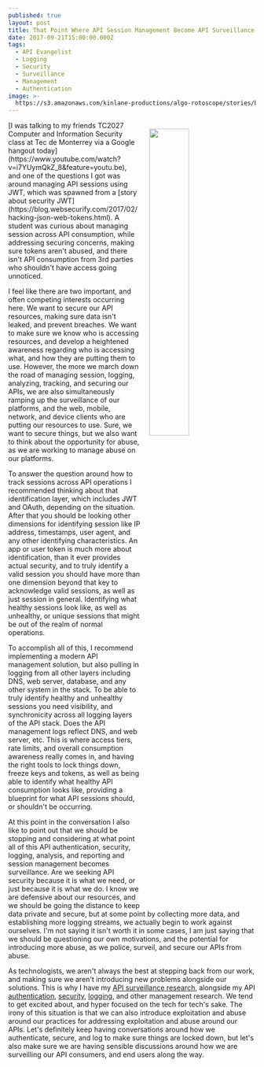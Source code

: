 ```yaml
---
published: true
layout: post
title: That Point Where API Session Management Become API Surveillance
date: 2017-09-21T15:00:00.000Z
tags:
  - API Evangelist
  - Logging
  - Security
  - Surveillance
  - Management
  - Authentication
image: >-
  https://s3.amazonaws.com/kinlane-productions/algo-rotoscope/stories/border-traffic.jpg
---
```

<p><img src="https://s3.amazonaws.com/kinlane-productions/algo-rotoscope/stories/border-traffic.jpg" align="right" width="40%" style="padding: 15px;" /></p>[I was talking to my friends TC2027 Computer and Information Security class at Tec de Monterrey via a Google hangout today](https://www.youtube.com/watch?v=i7YUymQkZ_8&feature=youtu.be), and one of the questions I got was around managing API sessions using JWT, which was spawned from a [story about security JWT](https://blog.websecurify.com/2017/02/hacking-json-web-tokens.html). A student was curious about managing session across API consumption, while addressing securing concerns, making sure tokens aren't abused, and there isn't API consumption from 3rd parties who shouldn't have access going unnoticed. 

I feel like there are two important, and often competing interests occurring here. We want to secure our API resources, making sure data isn't leaked, and prevent breaches. We want to make sure we know who is accessing resources, and develop a heightened awareness regarding who is accessing what, and how they are putting them to use. However, the more we march down the road of managing session, logging, analyzing, tracking, and securing our APIs, we are also simultaneously ramping up the surveillance of our platforms, and the web, mobile, network, and device clients who are putting our resources to use. Sure, we want to secure things, but we also want to think about the opportunity for abuse, as we are working to manage abuse on our platforms.

To answer the question around how to track sessions across API operations I recommended thinking about that identification layer, which includes JWT and OAuth, depending on the situation. After that you should be looking other dimensions for identifying session like IP address, timestamps, user agent, and any other identifying characteristics. An app or user token is much more about identification, than it ever provides actual security, and to truly identify a valid session you should have more than one dimension beyond that key to acknowledge valid sessions, as well as just session in general. Identifying what healthy sessions look like, as well as unhealthy, or unique sessions that might be out of the realm of normal operations. 

To accomplish all of this, I recommend implementing a modern API management solution, but also pulling in logging from all other layers including DNS, web server, database, and any other system in the stack. To be able to truly identify healthy and unhealthy sessions you need visibility, and synchronicity across all logging layers of the API stack. Does the API management logs reflect DNS, and web server, etc. This is where access tiers, rate limits, and overall consumption awareness  really comes in, and having the right tools to lock things down, freeze keys and tokens, as well as being able to identify what healthy API consumption looks like, providing a blueprint for what API sessions should, or shouldn't be occurring.

At this point in the conversation I also like to point out that we should be stopping and considering at what point all of this API authentication, security, logging, analysis, and reporting and session management becomes surveillance. Are we seeking API security because it is what we need, or just because it is what we do. I know we are defensive about our resources, and we should be going the distance to keep data private and secure, but at some point by collecting more data, and establishing more logging streams, we actually begin to work against ourselves. I'm not saying it isn't worth it in some cases, I am just saying that we should be questioning our own motivations, and the potential for introducing more abuse, as we police, surveil, and secure our APIs from abuse.

As technologists, we aren't always the best at stepping back from our work, and making sure we aren't introducing new problems alongside our solutions. This is why I have my [API surveillance research](http://surveillance.apievangelist.com/), alongside my API [authentication](http://authentication.apievangelist.com/), [security](http://security.apievangelist.com/), [logging](http://logging.apievangelist.com/), and other management research. We tend to get excited about, and hyper focused on the tech for tech's sake. The irony of this situation is that we can also introduce exploitation and abuse around our practices for addressing exploitation and abuse around our APIs. Let's definitely keep having conversations around how we authenticate, secure, and log to make sure things are locked down, but let's also make sure we are having sensible discussions around how we are surveilling our API consumers, and end users along the way.